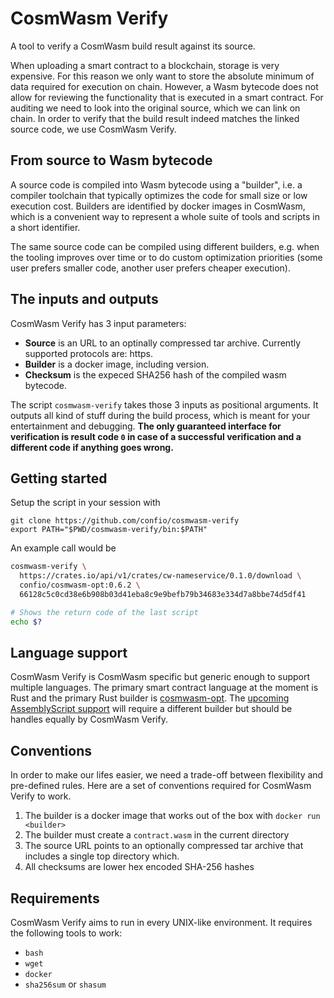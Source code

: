 # CosmWasm Verify

A tool to verify a CosmWasm build result against its source.

When uploading a smart contract to a blockchain, storage is very expensive.
For this reason we only want to store the absolute minimum of data required for execution
on chain. However, a Wasm bytecode does not allow for reviewing the functionality that
is executed in a smart contract.
For auditing we need to look into the original source, which we can
link on chain. In order to verify that the build result indeed matches the linked source code,
we use CosmWasm Verify.

## From source to Wasm bytecode

A source code is compiled into Wasm bytecode using a "builder", i.e. a compiler toolchain
that typically optimizes the code for small size or low execution cost. Builders are identified
by docker images in CosmWasm, which is a convenient way to represent a whole suite of tools and
scripts in a short identifier.

The same source code can be compiled using different builders, e.g. when the tooling improves over
time or to do custom optimization priorities (some user prefers smaller code, another user prefers cheaper execution).

## The inputs and outputs

CosmWasm Verify has 3 input parameters:

- **Source** is an URL to an optinally compressed tar archive. Currently supported protocols are: https.
- **Builder** is a docker image, including version.
- **Checksum** is the expeced SHA256 hash of the compiled wasm bytecode.

The script `cosmwasm-verify` takes those 3 inputs as positional arguments. It outputs all kind
of stuff during the build process, which is meant for your entertainment and debugging.
**The only guaranteed interface for verification is result code `0` in case of a successful verification and a different code if anything goes wrong.**

## Getting started

Setup the script in your session with

```
git clone https://github.com/confio/cosmwasm-verify
export PATH="$PWD/cosmwasm-verify/bin:$PATH"
```

An example call would be

```sh
cosmwasm-verify \
  https://crates.io/api/v1/crates/cw-nameservice/0.1.0/download \
  confio/cosmwasm-opt:0.6.2 \
  66128c5c0cd38e6b908b03d41eba8c9e9befb79b34683e334d7a8bbe74d5df41

# Shows the return code of the last script
echo $?
```

## Language support

CosmWasm Verify is CosmWasm specific but generic enough to support multiple languages.
The primary smart contract language at the moment is Rust and the primary Rust builder is
[cosmwasm-opt](https://github.com/confio/cosmwasm-opt).
The [upcoming AssemblyScript support](https://github.com/confio/cosmwasm/pull/118) will require a
different builder but should be handles equally by CosmWasm Verify.

## Conventions

In order to make our lifes easier, we need a trade-off between flexibility and
pre-defined rules. Here are a set of conventions required for CosmWasm Verify
to work.

1. The builder is a docker image that works out of the box with `docker run <builder>`
2. The builder must create a `contract.wasm` in the current directory
3. The source URL points to an optionally compressed tar archive that includes a single top directory which.
4. All checksums are lower hex encoded SHA-256 hashes

## Requirements

CosmWasm Verify aims to run in every UNIX-like environment. It requires the
following tools to work:

- `bash`
- `wget`
- `docker`
- `sha256sum` or `shasum`
